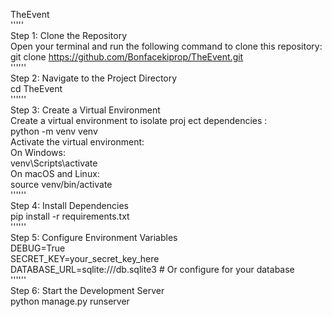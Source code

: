 TheEvent    
'''''                                                                                                                                                                                                                                                                                                         
Step 1: Clone the Repository	                                                                                                                                                                                                                                                    
Open your terminal and run the following command to clone this repository:	                                                                                                                                                                                    
git clone https://github.com/Bonfacekiprop/TheEvent.git	                                                                                                                                                                                                                                
''''''	                                                                                                                                                                                                                                                                
Step 2: Navigate to the Project Directory	                                                                                                                                                                                                                                        
cd TheEvent	                                                                                                                                                                                                                                                                        
''''''	                                                                                                                                                                                                                                                    
Step 3: Create a Virtual Environment	                                                                                                                                            
Create a virtual environment to isolate proj    ect dependencies    :	                                                                                                                                                                        
python -m venv venv	                                                                        
Activate the virtual environment:	                                                                                                                                                                        
On Windows:	                                                                                                                                                                                                        
venv\Scripts\activate	                                                                                                                                                                                    
On macOS and Linux:	                                                                                                                                                                
source venv/bin/activate	                                                                                                                                                                            
''''''	                                                                                                                                                            
Step 4: Install Dependencies	                                                                                                                                
pip install -r requirements.txt	                                                                                                                                                        
''''''	                                                                                                                                                                                    
Step 5: Configure Environment Variables	                                                                                                                                                                    
DEBUG=True	                                                                                                                                            
SECRET_KEY=your_secret_key_here	                                                                                                                                                                            
DATABASE_URL=sqlite:///db.sqlite3  # Or configure for your database	                                                                                                                                                
''''''	                                                                                                                                                                                                                
Step 6: Start the Development Server	                                                                                                                            
python manage.py runserver	
